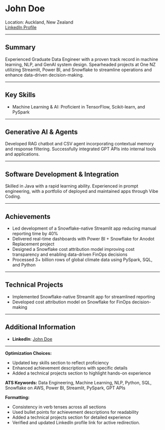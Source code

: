 # John Doe
Location: Auckland, New Zealand  
[LinkedIn Profile](https://www.linkedin.com/in/johndoe)  

---

## Summary
Experienced Graduate Data Engineer with a proven track record in machine learning, NLP, and GenAI system design. Spearheaded projects at One NZ utilizing Streamlit, Power BI, and Snowflake to streamline operations and enhance data-driven decision-making.

---

## Key Skills
- Machine Learning & AI: Proficient in TensorFlow, Scikit-learn, and PySpark

---

## Generative AI & Agents
Developed RAG chatbot and CSV agent incorporating contextual memory and response filtering. Successfully integrated GPT APIs into internal tools and applications.

---

## Software Development & Integration
Skilled in Java with a rapid learning ability. Experienced in prompt engineering, with a portfolio of deployed and maintained apps through Vibe Coding.

---

## Achievements
- Led development of a Snowflake-native Streamlit app reducing manual reporting time by 40%
- Delivered real-time dashboards with Power BI + Snowflake for Anodot Replacement project
- Designed a Snowflake cost attribution model improving cost transparency and enabling data-driven FinOps decisions
- Processed 3+ billion rows of global climate data using PySpark, SQL, and Python

---

## Technical Projects
- Implemented Snowflake-native Streamlit app for streamlined reporting
- Developed cost attribution model on Snowflake for FinOps decision-making

---

## Additional Information
- **LinkedIn**: [John Doe](https://www.linkedin.com/in/johndoe)

---

**Optimization Choices:**  
- Updated key skills section to reflect proficiency
- Enhanced achievement descriptions with specific details
- Added a technical projects section to highlight hands-on experience

**ATS Keywords:** Data Engineering, Machine Learning, NLP, Python, SQL, Snowflake on AWS, Power BI, Streamlit, PySpark, GPT APIs

**Formatting:**  
- Consistency in verb tenses across all sections
- Used bullet points for achievement descriptions for readability
- Added a technical projects section for detailed experience
- Verified and updated LinkedIn profile link for active redirection.